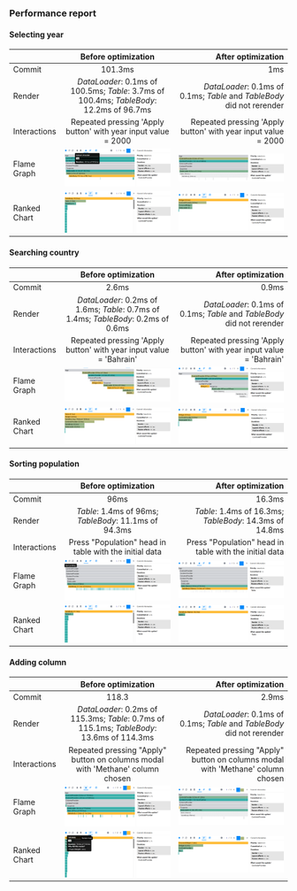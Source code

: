 ### Performance report

#### Selecting year

|              |                                   Before optimization                                    |                                                     After optimization |
| :----------- | :--------------------------------------------------------------------------------------: | ---------------------------------------------------------------------: |
| Commit       |                                         101.3ms                                          |                                                                    1ms |
| Render       | _DataLoader_: 0.1ms of 100.5ms; _Table_: 3.7ms of 100.4ms; _TableBody_: 12.2ms of 96.7ms | _DataLoader_: 0.1ms of 0.1ms; _Table_ and _TableBody_ did not rerender |
| Interactions |              Repeated pressing 'Apply button' with year input value = 2000               |          Repeated pressing 'Apply button' with year input value = 2000 |
| Flame Graph  |                      ![alt text](./rs-react-app/public/image-6.png)                      |                        ![alt text](./rs-react-app/public/image-14.png) |
| Ranked Chart |                      ![alt text](./rs-react-app/public/image-7.png)                      |                        ![alt text](./rs-react-app/public/image-15.png) |

#### Searching country

|              |                                Before optimization                                 |                                                     After optimization |
| :----------- | :--------------------------------------------------------------------------------: | ---------------------------------------------------------------------: |
| Commit       |                                       2.6ms                                        |                                                                  0.9ms |
| Render       | _DataLoader_: 0.2ms of 1.6ms; _Table_: 0.7ms of 1.4ms; _TableBody_: 0.2ms of 0.6ms | _DataLoader_: 0.1ms of 0.1ms; _Table_ and _TableBody_ did not rerender |
| Interactions |         Repeated pressing 'Apply button' with year input value = 'Bahrain'         |     Repeated pressing 'Apply button' with year input value = 'Bahrain' |
| Flame Graph  |                   ![alt text](./rs-react-app/public/image-4.png)                   |                        ![alt text](./rs-react-app/public/image-10.png) |
| Ranked Chart |                   ![alt text](./rs-react-app/public/image-5.png)                   |                        ![alt text](./rs-react-app/public/image-11.png) |

#### Sorting population

|              |                  Before optimization                   |                                      After optimization |
| :----------- | :----------------------------------------------------: | ------------------------------------------------------: |
| Commit       |                          96ms                          |                                                  16.3ms |
| Render       | _Table_: 1.4ms of 96ms; _TableBody_: 11.1ms of 94.3ms  | _Table_: 1.4ms of 16.3ms; _TableBody_: 14.3ms of 14.8ms |
| Interactions | Press "Population" head in table with the initial data |  Press "Population" head in table with the initial data |
| Flame Graph  |     ![alt text](./rs-react-app/public/image-2.png)     |          ![alt text](./rs-react-app/public/image-8.png) |
| Ranked Chart |     ![alt text](./rs-react-app/public/image-3.png)     |          ![alt text](./rs-react-app/public/image-9.png) |

#### Adding column

|              |                                    Before optimization                                    |                                                             After optimization |
| :----------- | :---------------------------------------------------------------------------------------: | -----------------------------------------------------------------------------: |
| Commit       |                                           118.3                                           |                                                                          2.9ms |
| Render       | _DataLoader_: 0.2ms of 115.3ms; _Table_: 0.7ms of 115.1ms; _TableBody_: 13.6ms of 114.3ms |         _DataLoader_: 0.1ms of 0.1ms; _Table_ and _TableBody_ did not rerender |
| Interactions |      Repeated pressing "Apply" button on columns modal with 'Methane' column chosen       | Repeated pressing "Apply" button on columns modal with 'Methane' column chosen |
| Flame Graph  |                      ![alt text](./rs-react-app/public/image-1.png)                       |                                ![alt text](./rs-react-app/public/image-12.png) |
| Ranked Chart |                       ![alt text](./rs-react-app/public/image.png)                        |                                ![alt text](./rs-react-app/public/image-13.png) |
